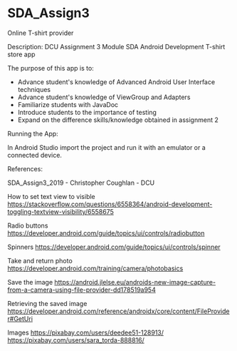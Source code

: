 # SDA_Assign3
Online T-shirt provider

Description:
DCU Assignment 3
Module SDA Android Development
T-shirt store app

The purpose of this app is to:
- Advance student's knowledge of Advanced Android User Interface techniques
- Advance student's knowledge of ViewGroup and Adapters
- Familiarize students with JavaDoc
- Introduce students to the importance of testing
- Expand on the difference skills/knowledge obtained in assignment 2

Running the App:

In Android Studio import the project and run it with an emulator or a connected device.

References:

SDA_Assign3_2019 - Christopher Coughlan - DCU

How to set text view to visible
https://stackoverflow.com/questions/6558364/android-development-toggling-textview-visibility/6558675

Radio buttons
https://developer.android.com/guide/topics/ui/controls/radiobutton

Spinners
https://developer.android.com/guide/topics/ui/controls/spinner

Take and return photo
https://developer.android.com/training/camera/photobasics

Save the image
https://android.jlelse.eu/androids-new-image-capture-from-a-camera-using-file-provider-dd178519a954

Retrieving the saved image
https://developer.android.com/reference/androidx/core/content/FileProvider#GetUri

Images
https://pixabay.com/users/deedee51-128913/
https://pixabay.com/users/sara_torda-888816/